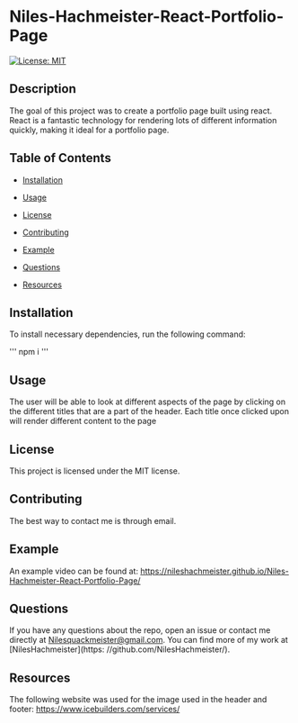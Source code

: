 # Niles-Hachmeister-React-Portfolio-Page
[![License: MIT](https://img.shields.io/badge/License-MIT-yellow.svg)](https://opensource.org/licenses/MIT)

## Description

The goal of this project was to create a portfolio page built using react. React is a fantastic technology for rendering lots of different information quickly, making it ideal for a portfolio page.

## Table of Contents

* [Installation
  ](#installation)  

* [Usage
  ](#usage)

* [License
  ](#license)

* [Contributing
  ](#contributing)

* [Example
  ](#example)

* [Questions
  ](#questions)

 * [Resources
  ](#Resources)



## Installation

To install necessary dependencies, run the following command:

'''
npm i 
'''

## Usage

The user will be able to look at different aspects of the page by clicking on the different titles that are a part of the header. Each title once clicked upon will render different content to the page

## License

This project is licensed under the MIT license.

## Contributing

The best way to contact me is through email.


## Example

An example video can be found at: https://nileshachmeister.github.io/Niles-Hachmeister-React-Portfolio-Page/


## Questions

If you have any questions about the repo, open an issue or contact me directly at Nilesquackmeister@gmail.com. You can find more of my work at [NilesHachmeister](https: //github.com/NilesHachmeister/).

## Resources

The following website was used for the image used in the header and footer:
https://www.icebuilders.com/services/
